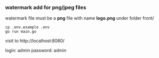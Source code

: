 ### watermark add for png/jpeg files
watermark file must be a <b>png</b> file with name <b>logo.png</b> under folder front/
```
cp .env.example .env 
go run main.go
```
visit to http://localhost:8080/

login: admin
password: admin